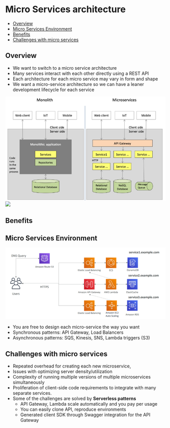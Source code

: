 # Micro Services architecture
- [Overview](#verview)
- [Micro Services Environment](#micro-services-environment)
- [Benefits](#benefits)
- [Challenges with micro services](#challenges-with-micro-services)
## Overview
- We want to switch to a micro service architecture
- Many services interact with each other directly using a REST API
- Each architecture for each micro service may vary in form and shape
- We want a micro-service architecture so we can have a leaner development lifecycle for each service
<img src="images/microservice.png">

<img src="https://github.com/sbhrwl/system_design/blob/main/projects/DataProcessing/images/layers_and_technology.png">

## Benefits
## Micro Services Environment
<img src="images/1.png">

- You are free to design each micro-service the way you want
- Synchronous patterns: API Gateway, Load Balancers
- Asynchronous patterns: SQS, Kinesis, SNS, Lambda triggers (S3)

## Challenges with micro services
- Repeated overhead for creating each new microservice,
- Issues with optimizing server density/utilization
- Complexity of running multiple versions of multiple microservices simultaneously
- Proliferation of client-side code requirements to integrate with many separate services.
- Some of the challenges are solved by **Serverless patterns**
  - API Gateway, Lambda scale automatically and you pay per usage
  - You can easily clone API, reproduce environments
  - Generated client SDK through Swagger integration for the API Gateway
